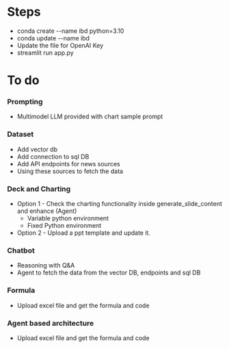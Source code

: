 
# Steps
- conda create --name ibd python=3.10
- conda update --name ibd <path to environment.yml file>
- Update the file for OpenAI Key
- streamlit run app.py


# To do
### Prompting
- Multimodel LLM provided with chart sample prompt


### Dataset 
- Add vector db
- Add connection to sql DB
- Add API endpoints for news sources
- Using these sources to fetch the data

### Deck and Charting
- Option 1 - Check the charting functionality inside generate_slide_content and enhance (Agent)
    - Variable python environment
    - Fixed Python environment
- Option 2 - Upload a ppt template and update it. 

### Chatbot 
- Reasoning with Q&A
- Agent to fetch the data from the vector DB, endpoints and sql DB

### Formula
- Upload excel file and get the formula and code

### Agent based architecture
- Upload excel file and get the formula and code


